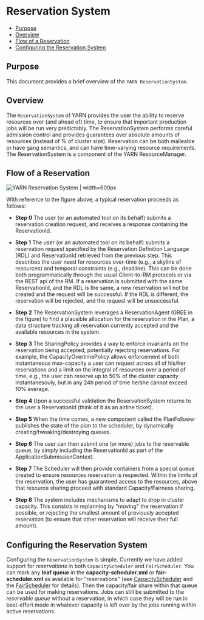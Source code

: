 <!---
  Licensed under the Apache License, Version 2.0 (the "License");
  you may not use this file except in compliance with the License.
  You may obtain a copy of the License at

   http://www.apache.org/licenses/LICENSE-2.0

  Unless required by applicable law or agreed to in writing, software
  distributed under the License is distributed on an "AS IS" BASIS,
  WITHOUT WARRANTIES OR CONDITIONS OF ANY KIND, either express or implied.
  See the License for the specific language governing permissions and
  limitations under the License. See accompanying LICENSE file.
-->

Reservation System
==================


* [Purpose](#Purpose)
* [Overview](#Overview)
* [Flow of a Reservation](#Flow_of_a_Reservation)
* [Configuring the Reservation System](#Configuring_the_Reservation_System)

Purpose
-------

This document provides a brief overview of the `YARN ReservationSystem`.

Overview
--------

The `ReservationSystem` of YARN provides the user the ability to reserve resources over (and ahead of) time, to ensure that important production jobs will be run very predictably. The ReservationSystem performs careful admission control and provides guarantees over absolute amounts of resources (instead of % of cluster size). Reservation can be both malleable or have gang semantics, and can have time-varying resource requirements. The ReservationSystem is a component of the YARN ResourceManager.


Flow of a Reservation
----------------------

![YARN Reservation System | width=600px](./images/yarn_reservation_system.png)

With reference to the figure above, a typical reservation proceeds as follows:

 * **Step 0**  The user (or an automated tool on its behalf) submits a reservation creation request, and receives a response containing the ReservationId.

 * **Step 1**  The user (or an automated tool on its behalf) submits a reservation request specified by the Reservation Definition Language (RDL) and ReservationId retrieved from the previous step. This describes the user need for resources over-time (e.g., a skyline of resources) and temporal constraints (e.g., deadline). This can be done both programmatically through the usual Client-to-RM protocols or via the REST api of the RM. If a reservation is submitted with the same ReservationId, and the RDL is the same, a new reservation will not be created and the request will be successful. If the RDL is different, the reservation will be rejected, and the request will be unsuccessful.

 * **Step 2**  The ReservationSystem leverages a ReservationAgent (GREE in the figure) to find a plausible allocation for the reservation in the Plan, a data structure tracking all reservation currently accepted and the available resources in the system.

 * **Step 3**  The SharingPolicy provides a way to enforce invariants on the reservation being accepted, potentially rejecting reservations. For example, the CapacityOvertimePolicy allows enforcement of both instantaneous max-capacity a user can request across all of his/her reservations and a limit on the integral of resources over a period of time, e.g., the user can reserve up to 50% of the cluster capacity instantanesouly, but in any 24h period of time he/she cannot exceed 10% average.

 * **Step 4**  Upon a successful validation the ReservationSystem returns to the user a ReservationId (think of it as an airline ticket).

 * **Step 5**  When the time comes, a new component called the PlanFollower publishes the state of the plan to the scheduler, by dynamically creating/tweaking/destroying queues.

 * **Step 6**  The user can then submit one (or more) jobs to the reservable queue, by simply including the ReservationId as part of the ApplicationSubmissionContext.

 * **Step 7**  The Scheduler will then provide containers from a special queue created to ensure resources reservation is respected. Within the limits of the reservation, the user has guaranteed access to the resources, above that resource sharing proceed with standard Capacity/Fairness sharing.

 * **Step 8**  The system includes mechanisms to adapt to drop in cluster capacity. This consists in replanning by "moving" the reservation if possible, or rejecting the smallest amount of previously accepted reservation (to ensure that other reservation will receive their full amount).





Configuring the Reservation System
----------------------------------

Configuring the `ReservationSystem` is simple. Currently we have added support for *reservations* in both `CapacityScheduler` and `FairScheduler`. You can mark any **leaf queue** in the **capacity-scheduler.xml** or **fair-scheduler.xml** as available for "reservations" (see [CapacityScheduler](./CapacityScheduler.html#Configuring_ReservationSystem_with_CapacityScheduler) and the [FairScheduler](./FairScheduler.html) for details). Then the capacity/fair share within that queue can be used for making reservations. Jobs can still be submitted to the *reservable queue* without a reservation, in which case they will be run in best-effort mode in whatever capacity is left over by the jobs running within active reservations.
